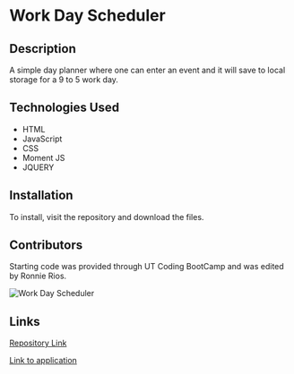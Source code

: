 # Work Day Scheduler 

## Description
A simple day planner where one can enter an event and it will save to local storage for a 9 to 5 work day.

## Technologies Used
* HTML
* JavaScript
* CSS
* Moment JS
* JQUERY 

## Installation
To install, visit the repository and download the files.

## Contributors
Starting code was provided through UT Coding BootCamp and was edited by Ronnie Rios.

![Work Day Scheduler](https://user-images.githubusercontent.com/79483108/116014190-b1998480-a5f9-11eb-9c09-592b14757096.gif)

## Links
[Repository Link](https://github.com/ronnie-rios/week-5-day-planner)

[Link to application](https://ronnie-rios.github.io/week-5-day-planner/)